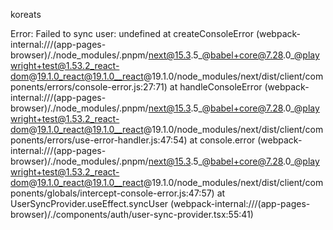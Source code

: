 koreats

Error: Failed to sync user: undefined
    at createConsoleError (webpack-internal:///(app-pages-browser)/./node_modules/.pnpm/next@15.3.5_@babel+core@7.28.0_@playwright+test@1.53.2_react-dom@19.1.0_react@19.1.0__react@19.1.0/node_modules/next/dist/client/components/errors/console-error.js:27:71)
    at handleConsoleError (webpack-internal:///(app-pages-browser)/./node_modules/.pnpm/next@15.3.5_@babel+core@7.28.0_@playwright+test@1.53.2_react-dom@19.1.0_react@19.1.0__react@19.1.0/node_modules/next/dist/client/components/errors/use-error-handler.js:47:54)
    at console.error (webpack-internal:///(app-pages-browser)/./node_modules/.pnpm/next@15.3.5_@babel+core@7.28.0_@playwright+test@1.53.2_react-dom@19.1.0_react@19.1.0__react@19.1.0/node_modules/next/dist/client/components/globals/intercept-console-error.js:47:57)
    at UserSyncProvider.useEffect.syncUser (webpack-internal:///(app-pages-browser)/./components/auth/user-sync-provider.tsx:55:41)
